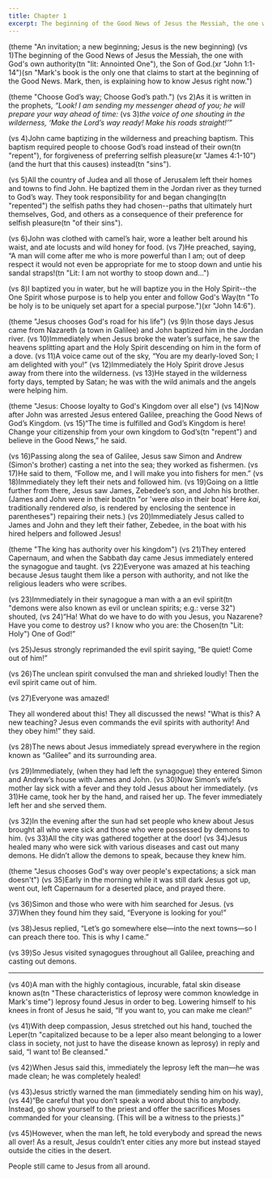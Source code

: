 ```yaml
---
title: Chapter 1
excerpt: The beginning of the Good News of Jesus the Messiah, the one with God's own authority, the Son of God.
---
```


(theme "An invitation; a new beginning; Jesus is the new beginning)
(vs 1)The beginning of the Good News of Jesus the Messiah, the one with God's own authority(tn "lit: Annointed One"), the Son of God.(xr "John 1:1-14")(sn "Mark's book is the only one that claims to start at the beginning of the Good News.  Mark, then, is explaining how to know Jesus right now.")

(theme "Choose God’s way; Choose God’s path.")
(vs 2)As it is written in the prophets, *“Look! I am sending my messenger ahead of you; he will prepare your way ahead of time:*  (vs 3)*the voice of one shouting in the wilderness, ‘Make the Lord’s way ready! Make his roads straight!’”*

(vs 4)John came baptizing in the wilderness and preaching baptism. This baptism required people to choose God’s road instead of their own(tn "repent"), for forgiveness of preferring selfish pleasure(xr "James 4:1-10") (and the hurt that this causes) instead(tn "sins").

(vs 5)All the country of Judea and all those of Jerusalem left their homes and towns to find John. He baptized them in the Jordan river as they turned to God’s way.  They took responsibility for and began changing(tn "repented") the selfish paths they had chosen--paths that ultimately hurt themselves, God, and others as a consequence of their preference for selfish pleasure(tn "of their sins").

(vs 6)John was clothed with camel’s hair, wore a leather belt around his waist, and ate locusts and wild honey for food.  (vs 7)He preached, saying, “A man will come after me who is more powerful than I am; out of deep respect it would not even be appropriate for me to stoop down and untie his sandal straps!(tn "Lit: I am not worthy to stoop down and...")

(vs 8)I baptized you in water, but he will baptize you in the Holy Spirit--the One Spirit whose purpose is to help you enter and follow God's Way(tn "To be holy is to be uniquely set apart for a special purpose.")(xr "John 14:6").

(theme "Jesus chooses God's road for his life")
(vs 9)In those days Jesus came from Nazareth (a town in Galilee) and John baptized him in the Jordan river.  (vs 10)Immediately when Jesus broke the water’s surface, he saw the heavens splitting apart and the Holy Spirit descending on him in the form of a dove.  (vs 11)A voice came out of the sky, “You are my dearly-loved Son; I am delighted with you!”  (vs 12)Immediately the Holy Spirit drove Jesus away from there into the wilderness.  (vs 13)He stayed in the wilderness forty days, tempted by Satan; he was with the wild animals and the angels were helping him.

(theme "Jesus: Choose loyalty to God's Kingdom over all else")
(vs 14)Now after John was arrested Jesus entered Galilee, preaching the Good News of God’s Kingdom.  (vs 15)“The time is fulfilled and God’s Kingdom is here!  Change your citizenship from your own kingdom to God’s(tn "repent") and believe in the Good News,” he said.

(vs 16)Passing along the sea of Galilee, Jesus saw Simon and Andrew (Simon's brother) casting a net into the sea; they worked as fishermen.  (vs 17)He said to them, “Follow me, and I will make you into fishers for men.”  (vs 18)Immediately they left their nets and followed him.  (vs 19)Going on a little further from there, Jesus saw James, Zebedee’s son, and John his brother. (James and John were in their boat(tn "or 'were *also* in their boat'  Here *kai*, traditionally rendered *also,* is rendered by enclosing the sentence in parentheses") repairing their nets.)  (vs 20)Immediately Jesus called to James and John and they left their father, Zebedee, in the boat with his hired helpers and followed Jesus!

(theme "The king has authority over his kingdom")
(vs 21)They entered Capernaum, and when the Sabbath day came Jesus immediately entered the synagogue and taught.  (vs 22)Everyone was amazed at his teaching because Jesus taught them like a person with authority, and not like the religious leaders who were scribes.  

(vs 23)Immediately in their synagogue a man with a an evil spirit(tn "demons were also known as evil or unclean spirits; e.g.: verse 32") shouted,  (vs 24)“Ha! What do we have to do with you Jesus, you Nazarene? Have you come to destroy us? I know who you are: the Chosen(tn "Lit: Holy") One of God!”  

(vs 25)Jesus strongly reprimanded the evil spirit saying, “Be quiet! Come out of him!”  

(vs 26)The unclean spirit convulsed the man and shrieked loudly!  Then the evil spirit came out of him.

(vs 27)Everyone was amazed! 

They all wondered about this!  They all discussed the news!  "What is this? A new teaching? Jesus even commands the evil spirits with authority!  And they obey him!” they said.

(vs 28)The news about Jesus immediately spread everywhere in the region known as “Galilee” and its surrounding area.

(vs 29)Immediately, (when they had left the synagogue) they entered Simon and Andrew’s house with James and John.  (vs 30)Now Simon’s wife’s mother lay sick with a fever and they told Jesus about her immediately.  (vs 31)He came, took her by the hand, and raised her up. The fever immediately left her and she served them.

(vs 32)In the evening after the sun had set people who knew about Jesus brought all who were sick and those who were possessed by demons to him.  (vs 33)All the city was gathered together at the door!  (vs 34)Jesus healed many who were sick with various diseases and cast out many demons. He didn’t allow the demons to speak, because they knew him.

(theme "Jesus chooses God's way over people's expectations; a sick man doesn't")
(vs 35)Early in the morning while it was still dark Jesus got up, went out, left Capernaum for a deserted place, and prayed there.

(vs 36)Simon and those who were with him searched for Jesus. (vs 37)When they found him they said, “Everyone is looking for you!”  

(vs 38)Jesus replied, “Let’s go somewhere else—into the next towns—so I can preach there too. This is why I came.”  

(vs 39)So Jesus visited synagogues throughout all Galilee, preaching and casting out demons.

-----

(vs 40)A man with the highly contagious, incurable, fatal skin disease known as(tn "These characteristics of leprosy were common knowledge in Mark's time") leprosy found Jesus in order to beg.  Lowering himself to his knees in front of Jesus he said, “If you want to, you can make me clean!”  

(vs 41)With deep compassion, Jesus stretched out his hand, touched the Leper(tn "capitalized because to be a leper also meant belonging to a lower class in society, not just to have the disease known as leprosy) in reply and said, “I want to!  Be cleansed.”  

(vs 42)When Jesus said this, immediately the leprosy left the man—he was made clean; he was completely healed!

(vs 43)Jesus strictly warned the man (immediately sending him on his way),  (vs 44)“Be careful that you don’t speak a word about this to anybody. Instead, go show yourself to the priest and offer the sacrifices Moses commanded for your cleansing. (This will be a witness to the priests.)”

(vs 45)However, when the man left, he told everybody and spread the news all over!  As a result, Jesus couldn’t enter cities any more but instead stayed outside the cities in the desert.

People still came to Jesus from all around.